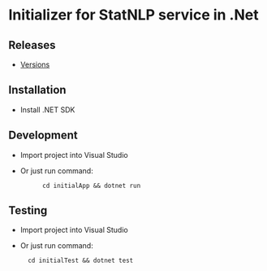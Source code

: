 # Initializer for StatNLP service in .Net

## Releases 
- [Versions](https://github.com/sutd-statnlp/initializer-statnlp-service-dotnet/releases)

## Installation

- Install .NET SDK

## Development

- Import project into Visual Studio

- Or just run command: 

            cd initialApp && dotnet run

## Testing

- Import project into Visual Studio

- Or just run command: 

        cd initialTest && dotnet test                